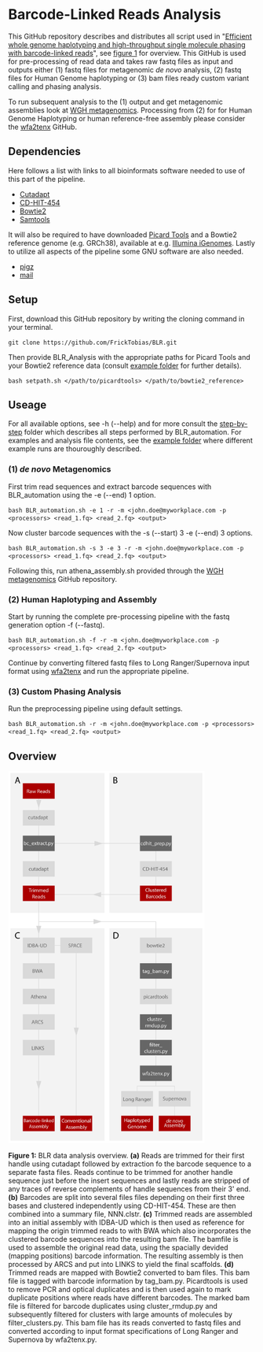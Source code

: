 # Barcode-Linked Reads Analysis

This GitHub repository describes and distributes all script used in "[Efficient whole genome haplotyping and 
high-throughput single molecule phasing with barcode-linked reads]()", see [figure 1](https://github.com/FrickTobias/BLR/blob/master/README.md#overview) 
for overview. This GitHub is used for pre-processing of read data and takes raw fastq files as input and outputs 
either (1) fastq files for metagenomic _de novo_ analysis, (2) fastq files for Human Genome haplotyping or (3) 
bam files ready custom variant calling and phasing analysis. 

To run subsequent analysis to the (1) output and get metagenomic assemblies look at [WGH metagenomics](https://github.com/jennifertheland/WGH_metagenomics).
Processing from (2) for for Human Genome Haplotyping or human reference-free assembly please consider the [wfa2tenx](https://github.com/remiolsen/wfa2tenx)
GitHub.

## Dependencies

Here follows a list with links to all bioinformats software needed to use of this part of the pipeline.

  - [Cutadapt](https://github.com/marcelm/cutadapt.git)
  - [CD-HIT-454](https://github.com/weizhongli/cdhit.git)
  - [Bowtie2](https://github.com/BenLangmead/bowtie2)
  - [Samtools](https://github.com/samtools/samtools)
  
It will also be required to have downloaded [Picard Tools](https://github.com/broadinstitute/picard) and a Bowtie2 
reference genome (e.g. GRCh38), available at e.g. [Illumina iGenomes](https://support.illumina.com/sequencing/sequencing_software/igenome.html). 
Lastly to utilize all aspects of the pipeline some GNU software are also needed.

  - [pigz](https://zlib.net/pigz/)
  - [mail](https://mailutils.org/manual/mailutils.html)

## Setup

First, download this GitHub repository by writing the cloning command in your terminal.

```
git clone https://github.com/FrickTobias/BLR.git
```

Then provide BLR_Analysis with the appropriate paths for Picard Tools and your Bowtie2 reference data (consult 
[example folder](https://github.com/FrickTobias/BLR/tree/master/example) for further details).

```
bash setpath.sh </path/to/picardtools> </path/to/bowtie2_reference>
```

## Useage

For all available options, see -h (--help) and for more consult the [step-by-step](https://github.com/FrickTobias/BLR/tree/master/step-by-step) 
folder which describes all steps performed by BLR_automation. For examples and analysis file contents, see the [example folder](https://github.com/FrickTobias/BLR/tree/master/example) 
where different example runs are thouroughly described.

### (1) _de novo_ Metagenomics

First trim read sequences and extract barcode sequences with BLR_automation using the -e (--end) 1 option.

```
bash BLR_automation.sh -e 1 -r -m <john.doe@myworkplace.com -p <processors> <read_1.fq> <read_2.fq> <output> 
```

Now cluster barcode sequences with the -s (--start) 3 -e (--end) 3 options.

```
bash BLR_automation.sh -s 3 -e 3 -r -m <john.doe@myworkplace.com -p <processors> <read_1.fq> <read_2.fq> <output> 
```

Following this, run athena_assembly.sh provided through the [WGH metagenomics](https://github.com/jennifertheland/WGH_metagenomics) 
GitHub repository.

### (2) Human Haplotyping and Assembly

Start by running the complete pre-processing pipeline with the fastq generation option -f (--fastq).

```
bash BLR_automation.sh -f -r -m <john.doe@myworkplace.com -p <processors> <read_1.fq> <read_2.fq> <output> 
```

Continue by converting filtered fastq files to Long Ranger/Supernova input format using [wfa2tenx](https://github.com/remiolsen/wfa2tenx)
and run the appropriate pipeline.


### (3) Custom Phasing Analysis

Run the preprocessing pipeline using default settings.

```
bash BLR_automation.sh -r -m <john.doe@myworkplace.com -p <processors> <read_1.fq> <read_2.fq> <output> 
```

## Overview

<img src="./figures/pipeline.png" alt="drawing" width="400px"/>

**Figure 1:** BLR data analysis overview. **(a)** Reads are trimmed for their first handle using cutadapt
followed by extraction fo the barcode sequence to a separate fasta files. Reads continue to be trimmed for 
another handle sequence just before the insert sequences and lastly reads are stripped of any traces of 
reverse complements of handle sequences from their 3' end. **(b)** Barcodes are split into several files files 
depending on their first three bases and clustered independently using CD-HIT-454. These are then combined into a 
summary file, NNN.clstr. **(c)** Trimmed reads are assembled into an initial assembly with IDBA-UD which is 
then used as reference for mapping the origin trimmed reads to with BWA which also incorporates the clustered
barcode sequences into the resulting bam file. The bamfile is used to assemble the original read data, using 
the spacially devided (mapping positions) barcode information. The resulting assembly is then processed by ARCS
and put into LINKS to yield the final scaffolds. **(d)** Trimmed reads are mapped with Bowtie2 converted to bam
files. This bam file is tagged with barcode information by tag_bam.py. Picardtools is used to remove PCR and 
optical duplicates and is then used again to mark duplicate positions where reads have different barcodes. 
The marked bam file is filtered for barcode duplicates using cluster_rmdup.py and subsequently filtered for 
clusters with large amounts of molecules by filter_clusters.py. This bam file has its reads converted to fastq
files and converted according to input format specifications of Long Ranger and Supernova by wfa2tenx.py.